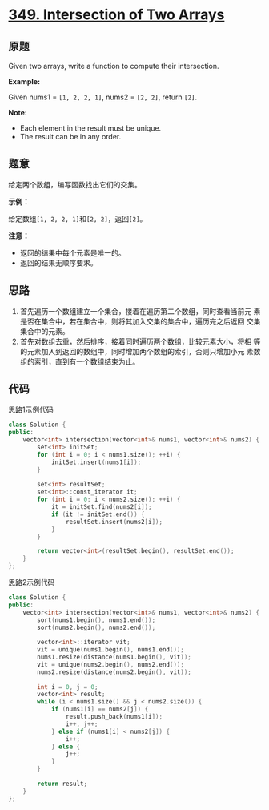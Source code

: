 [349. Intersection of Two Arrays](https://leetcode.com/problems/intersection-of-two-arrays/)
=================================

原题
----

Given two arrays, write a function to compute their intersection.

**Example:**

Given nums1 = `[1, 2, 2, 1]`, nums2 = `[2, 2]`, return `[2]`.

**Note:**

* Each element in the result must be unique.
* The result can be in any order.

题意
----

给定两个数组，编写函数找出它们的交集。

**示例：**

给定数组`[1, 2, 2, 1]`和`[2, 2]`，返回`[2]`。

**注意：**

* 返回的结果中每个元素是唯一的。
* 返回的结果无顺序要求。

思路
----

1. 首先遍历一个数组建立一个集合，接着在遍历第二个数组，同时查看当前元
   素是否在集合中，若在集合中，则将其加入交集的集合中，遍历完之后返回
   交集集合中的元素。
2. 首先对数组去重，然后排序，接着同时遍历两个数组，比较元素大小，将相
   等的元素加入到返回的数组中，同时增加两个数组的索引，否则只增加小元
   素数组的索引，直到有一个数组结束为止。

代码
----

思路1示例代码
```C++
class Solution {
public:
	vector<int> intersection(vector<int>& nums1, vector<int>& nums2) {
		set<int> initSet;
		for (int i = 0; i < nums1.size(); ++i) {
			initSet.insert(nums1[i]);
		}
		
		set<int> resultSet;
		set<int>::const_iterator it;
		for (int i = 0; i < nums2.size(); ++i) {
			it = initSet.find(nums2[i]);
			if (it != initSet.end()) {
				resultSet.insert(nums2[i]);
			}
		}

		return vector<int>(resultSet.begin(), resultSet.end());
	}
};	
```

思路2示例代码
```C++
class Solution {
public:
	vector<int> intersection(vector<int>& nums1, vector<int>& nums2) {
		sort(nums1.begin(), nums1.end());
		sort(nums2.begin(), nums2.end());
		
		vector<int>::iterator vit;
		vit = unique(nums1.begin(), nums1.end());
		nums1.resize(distance(nums1.begin(), vit));		
		vit = unique(nums2.begin(), nums2.end());
		nums2.resize(distance(nums2.begin(), vit));
		
		int i = 0, j = 0;
		vector<int> result;
		while (i < nums1.size() && j < nums2.size()) {
			if (nums1[i] == nums2[j]) {
				result.push_back(nums1[i]);
				i++, j++;
			} else if (nums1[i] < nums2[j]) {
				i++;
			} else {
				j++;
			}
		}
		
		return result;
	}
};
```
